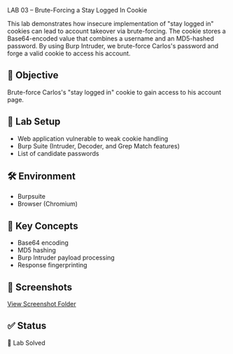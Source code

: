  LAB 03 – Brute-Forcing a Stay Logged In Cookie

This lab demonstrates how insecure implementation of "stay logged in" cookies can lead to account takeover via brute-forcing. The cookie stores a Base64-encoded value that combines a username and an MD5-hashed password. By using Burp Intruder, we brute-force Carlos's password and forge a valid cookie to access his account.

## 🎯 Objective

Brute-force Carlos's "stay logged in" cookie to gain access to his account page.

## 🧪 Lab Setup

- Web application vulnerable to weak cookie handling
- Burp Suite (Intruder, Decoder, and Grep Match features)
- List of candidate passwords

## 🛠️ Environment
- Burpsuite
- Browser (Chromium)

 
## 📑 Key Concepts

- Base64 encoding
- MD5 hashing
- Burp Intruder payload processing
- Response fingerprinting

## 📸 Screenshots 
[View Screenshot Folder](./screenshots)
  
## ✅ Status
 🎉 Lab Solved


